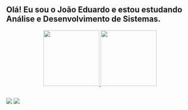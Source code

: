## Olá! Eu sou o João Eduardo e estou estudando Análise e Desenvolvimento de Sistemas.

<div align="center">
  <a href="https://github.com/JoaoEduardoLima">
  <img height="150em" src="https://github-readme-stats.vercel.app/api?username=JoaoEduardoLima&show_icons=true&theme=radical&include_all_commits=true&count_private=true"/>
  <img height="150em" src="https://github-readme-stats.vercel.app/api/top-langs/?username=JoaoEduardoLima&layout=compact&langs_count=7&theme=radical"/>
</div>
  
##
  
<div> 
  <a href="https://instagram.com/joaoeduardo.l" target="_blank"><img src="https://img.shields.io/badge/-Instagram-%23E4405F?style=for-the-badge&logo=instagram&logoColor=white" target="_blank"></a>
  <a href="https://www.linkedin.com/in/joaoeduardoflima/" target="_blank"><img src="https://img.shields.io/badge/-LinkedIn-%230077B5?style=for-the-badge&logo=linkedin&logoColor=white" target="_blank"></a> 
  
</div>
